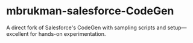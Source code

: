 # mbrukman-salesforce-CodeGen
A direct fork of Salesforce's CodeGen with sampling scripts and setup—excellent for hands-on experimentation.
